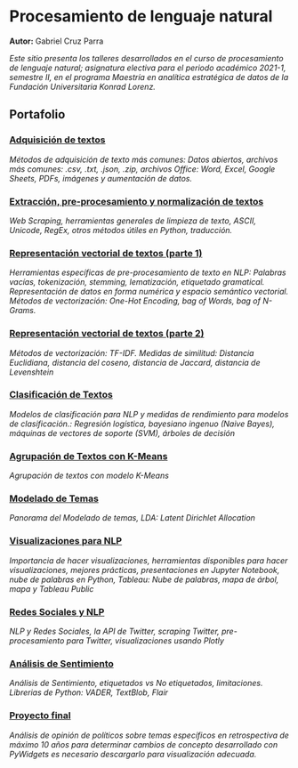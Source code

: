 # Procesamiento de lenguaje natural

**Autor:** Gabriel Cruz Parra

*Este sitio presenta los talleres desarrollados en el curso de procesamiento de lenguaje natural; asignatura electiva para el periodo académico 2021-1, semestre II, en el programa Maestría en analítica estratégica de datos de la Fundación Universitaria Konrad Lorenz.* 

## Portafolio

### [Adquisición de textos](https://github.com/GabrielCruzParraCo/NLP-REPOSITORY/blob/master/Taller2%20Gabriel%20Cruz%20Clase%2025%20Feb%202021.ipynb)
*Métodos de adquisición de texto más comunes: Datos abiertos, archivos más comunes: .csv, .txt, .json, .zip, archivos Office: Word, Excel, Google Sheets, PDFs, imágenes y aumentación de datos.*

### [Extracción, pre-procesamiento y normalización de textos](https://github.com/GabrielCruzParraCo/NLP-REPOSITORY/blob/master/Taller3%20Gabriel%20Cruz%20Clase%2004%20Mar%202021.ipynb)
*Web Scraping, herramientas generales de limpieza de texto, ASCII, Unicode, RegEx, otros métodos útiles en Python, traducción.*


### [Representación vectorial de textos (parte 1)](https://github.com/GabrielCruzParraCo/NLP-REPOSITORY/blob/master/Taller4%20Gabriel%20Cruz%20Clase%2011%20Mar%202021.ipynb)
*Herramientas específicas de pre-procesamiento de texto en NLP: Palabras vacías, tokenización, stemming, lematización, etiquetado gramatical. Representación de datos en forma numérica y espacio semántico vectorial. Métodos de vectorización: One-Hot Encoding, bag of Words, bag of N-Grams.*

### [Representación vectorial de textos (parte 2)](https://github.com/GabrielCruzParraCo/NLP-REPOSITORY/blob/master/Taller5%20Gabriel%20Cruz%20Clase%2018%20Mar%202021.ipynb)
*Métodos de vectorización: TF-IDF. Medidas de similitud: Distancia Euclidiana, distancia del coseno, distancia de Jaccard, distancia de Levenshtein*

### [Clasificación de Textos](https://github.com/GabrielCruzParraCo/NLP-REPOSITORY/blob/master/Taller7%20Gabriel%20Cruz%20Clase%2015%20Abr%202021.ipynb)
*Modelos de clasificación para NLP y medidas de rendimiento para modelos de clasificación.: Regresión logística, bayesiano ingenuo (Naive Bayes), máquinas de vectores de soporte (SVM), árboles de decisión*

### [Agrupación de Textos con K-Means](https://github.com/GabrielCruzParraCo/NLP-REPOSITORY/blob/master/Taller8%20Gabriel%20Cruz%20Clase%2022%20Abr%202021.ipynb)
*Agrupación de textos con modelo K-Means*

### [Modelado de Temas](https://github.com/GabrielCruzParraCo/NLP-REPOSITORY/blob/master/Taller9%20Gabriel%20Cruz%20Clase%2029%20Abr%202021.ipynb)
*Panorama del Modelado de temas, LDA: Latent Dirichlet Allocation*

### [Visualizaciones para NLP](https://github.com/GabrielCruzParraCo/NLP-REPOSITORY/blob/master/Taller10%20Gabriel%20Cruz%20Clase%2006%20May%202021.ipynb)
*Importancia de hacer visualizaciones, herramientas disponibles para hacer visualizaciones, mejores prácticas, presentaciones en Jupyter Notebook, nube de palabras en Python, Tableau: Nube de palabras, mapa de árbol, mapa y Tableau Public*

### [Redes Sociales y NLP](https://github.com/GabrielCruzParraCo/NLP-REPOSITORY/blob/master/Taller11%20Gabriel%20Cruz%20Clase%2013%20May%202021.ipynb)
*NLP y Redes Sociales, la API de Twitter, scraping Twitter, pre-procesamiento para Twitter, visualizaciones usando Plotly*

### [Análisis de Sentimiento](https://github.com/GabrielCruzParraCo/NLP-REPOSITORY/blob/master/Taller12%20Gabriel%20Cruz%20Clase%2020%20May%202021.ipynb)
*Análisis de Sentimiento, etiquetados vs No etiquetados, limitaciones. Librerias de Python: VADER, TextBlob, Flair*

### [Proyecto final](https://github.com/GabrielCruzParraCo/NLP-REPOSITORY/blob/master/Proyecto%20Final%20NLP.ipynb)
*Análisis de opinión de políticos sobre temas específicos en retrospectiva de máximo 10 años para determinar cambios de concepto desarrollado con PyWidgets es necesario descargarlo para visualización adecuada.*


